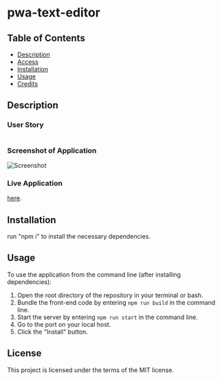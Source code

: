 # pwa-text-editor

## Table of Contents

* [Description](#description)
* [Access](#access)
* [Installation](#installation)
* [Usage](#usage)
* [Credits](#credits)

## Description



### User Story

```

```


### Screenshot of Application

![Screenshot](./)



### Live Application
 [here]().

## Installation

run "npm i" to install the necessary dependencies.

## Usage

To use the application from the command line (after installing dependencies):
1. Open the root directory of the repository in your terminal or bash.
2. Bundle the front-end code by entering ```npm run build``` in the command line.
3. Start the server by entering ```npm run start``` in the command line.
4. Go to the port on your local host.
5. Click the "Install" button.

## License
This project is licensed under the terms of the MIT license.